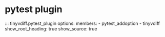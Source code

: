 # pytest plugin

::: tinyvdiff.pytest_plugin
    options:
      members:
        - pytest_addoption
        - tinyvdiff
      show_root_heading: true
      show_source: true

